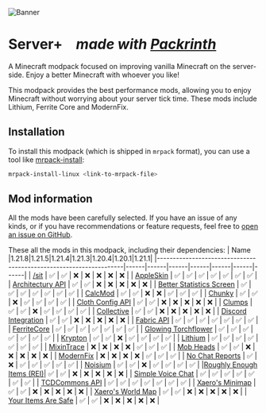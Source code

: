 ![Banner](https://github.com/Thijzert123/server-plus/blob/main/images/banner.png?raw=true)
# Server+⠀ _made with [Packrinth](https://thijzert123.github.io/packrinth)_
A Minecraft modpack focused on improving vanilla Minecraft on the server-side. Enjoy a better Minecraft with whoever you like!

This modpack provides the best performance mods, allowing you to enjoy Minecraft without worrying about your server tick time. These mods include Lithium, Ferrite Core and ModernFix.

## Installation
To install this modpack (which is shipped in `mrpack` format), you can use a tool like [mrpack-install](https://github.com/nothub/mrpack-install):
```bash
mrpack-install-linux <link-to-mrpack-file>
```

## Mod information
All the mods have been carefully selected. If you have an issue of any kinds, or if you have recommendations or feature requests, feel free to [open an issue on GitHub](https://github.com/Thijzert123/server-plus/issues).

These all the mods in this modpack, including their dependencies:
|                                Name                               |1.21.8|1.21.5|1.21.4|1.21.3|1.20.4|1.20.1|1.21.1|
|-------------------------------------------------------------------|------|------|------|------|------|------|------|
|           [/sit](https://modrinth.com/project/MI2DOogd)           |   ✅  |   ✅  |   ❌  |   ❌  |   ❌  |   ❌  |   ❌  |
|         [AppleSkin](https://modrinth.com/project/EsAfCjCV)        |   ✅  |   ✅  |   ✅  |   ✅  |   ✅  |   ✅  |   ✅  |
|     [Architectury API](https://modrinth.com/project/lhGA9TYQ)     |   ✅  |   ✅  |   ❌  |   ❌  |   ❌  |   ❌  |   ❌  |
| [Better Statistics Screen](https://modrinth.com/project/n6PXGAoM) |   ✅  |   ✅  |   ✅  |   ✅  |   ✅  |   ✅  |   ✅  |
|          [CalcMod](https://modrinth.com/project/XoHTb2Ap)         |   ✅  |   ✅  |   ❌  |   ❌  |   ✅  |   ✅  |   ✅  |
|          [Chunky](https://modrinth.com/project/fALzjamp)          |   ✅  |   ✅  |   ❌  |   ✅  |   ✅  |   ✅  |   ✅  |
|     [Cloth Config API](https://modrinth.com/project/9s6osm5g)     |   ✅  |   ✅  |   ❌  |   ❌  |   ❌  |   ❌  |   ❌  |
|          [Clumps](https://modrinth.com/project/Wnxd13zP)          |   ✅  |   ✅  |   ❌  |   ✅  |   ✅  |   ✅  |   ✅  |
|        [Collective](https://modrinth.com/project/e0M1UDsY)        |   ✅  |   ✅  |   ❌  |   ❌  |   ❌  |   ❌  |   ❌  |
|    [Discord Integration](https://modrinth.com/project/rbJ7eS5V)   |   ✅  |   ✅  |   ❌  |   ❌  |   ❌  |   ❌  |   ❌  |
|        [Fabric API](https://modrinth.com/project/P7dR8mSH)        |   ✅  |   ✅  |   ✅  |   ✅  |   ✅  |   ✅  |   ✅  |
|        [FerriteCore](https://modrinth.com/project/uXXizFIs)       |   ✅  |   ✅  |   ✅  |   ✅  |   ✅  |   ✅  |   ✅  |
|    [Glowing Torchflower](https://modrinth.com/project/1S4LxcvL)   |   ✅  |   ✅  |   ✅  |   ✅  |   ✅  |   ✅  |   ✅  |
|          [Krypton](https://modrinth.com/project/fQEb0iXm)         |   ✅  |   ✅  |   ❌  |   ✅  |   ✅  |   ✅  |   ✅  |
|          [Lithium](https://modrinth.com/project/gvQqBUqZ)         |   ✅  |   ✅  |   ✅  |   ✅  |   ✅  |   ✅  |   ✅  |
|        [MixinTrace](https://modrinth.com/project/sGmHWmeL)        |   ❌  |   ❌  |   ❌  |   ❌  |   ✅  |   ✅  |   ✅  |
|         [Mob Heads](https://modrinth.com/project/82uI0waE)        |   ✅  |   ✅  |   ❌  |   ❌  |   ❌  |   ❌  |   ❌  |
|         [ModernFix](https://modrinth.com/project/nmDcB62a)        |   ❌  |   ❌  |   ❌  |   ❌  |   ✅  |   ✅  |   ✅  |
|      [No Chat Reports](https://modrinth.com/project/qQyHxfxd)     |   ✅  |   ❌  |   ✅  |   ✅  |   ✅  |   ✅  |   ✅  |
|          [Noisium](https://modrinth.com/project/KuNKN7d2)         |   ✅  |   ✅  |   ❌  |   ✅  |   ✅  |   ✅  |   ✅  |
|[Roughly Enough Items (REI)](https://modrinth.com/project/nfn13YXA)|   ✅  |   ✅  |   ❌  |   ❌  |   ❌  |   ❌  |   ❌  |
|     [Simple Voice Chat](https://modrinth.com/project/9eGKb6K1)    |   ✅  |   ✅  |   ✅  |   ✅  |   ✅  |   ✅  |   ✅  |
|      [TCDCommons API](https://modrinth.com/project/Eldc1g37)      |   ✅  |   ✅  |   ✅  |   ✅  |   ✅  |   ✅  |   ✅  |
|      [Xaero's Minimap](https://modrinth.com/project/1bokaNcj)     |   ✅  |   ✅  |   ❌  |   ❌  |   ❌  |   ❌  |   ❌  |
|     [Xaero's World Map](https://modrinth.com/project/NcUtCpym)    |   ✅  |   ✅  |   ❌  |   ❌  |   ❌  |   ❌  |   ❌  |
|    [Your Items Are Safe](https://modrinth.com/project/lL35xmSR)   |   ✅  |   ✅  |   ❌  |   ❌  |   ❌  |   ❌  |   ❌  |

